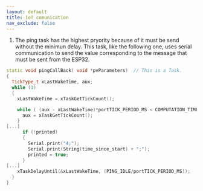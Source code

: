 ```yaml
---
layout: default
title: IoT comunication
nav_exclude: false
---
```


1. The ping task has the highest pryority because of it must be send without the minimun delay. This task, like the following one, uses serial communication to send the value corresponding to the message that must be sent from the ESP32.

```cpp
static void pingCallBack( void *pvParameters)  // This is a Task.
{
  TickType_t xLastWakeTime, aux;
  while (1)
  {
    xLastWakeTime = xTaskGetTickCount();

    while ( (aux - xLastWakeTime)*portTICK_PERIOD_MS < COMPUTATION_TIME_ON_T1) {
      aux = xTaskGetTickCount();
    }
[...]
      if (!printed)
      {
        Serial.print("4;");
        Serial.print(String(time_since_start) + ";");
        printed = true;
      }
[...]
    xTaskDelayUntil(&xLastWakeTime, (PING_IDLE/portTICK_PERIOD_MS));
  }
}
```